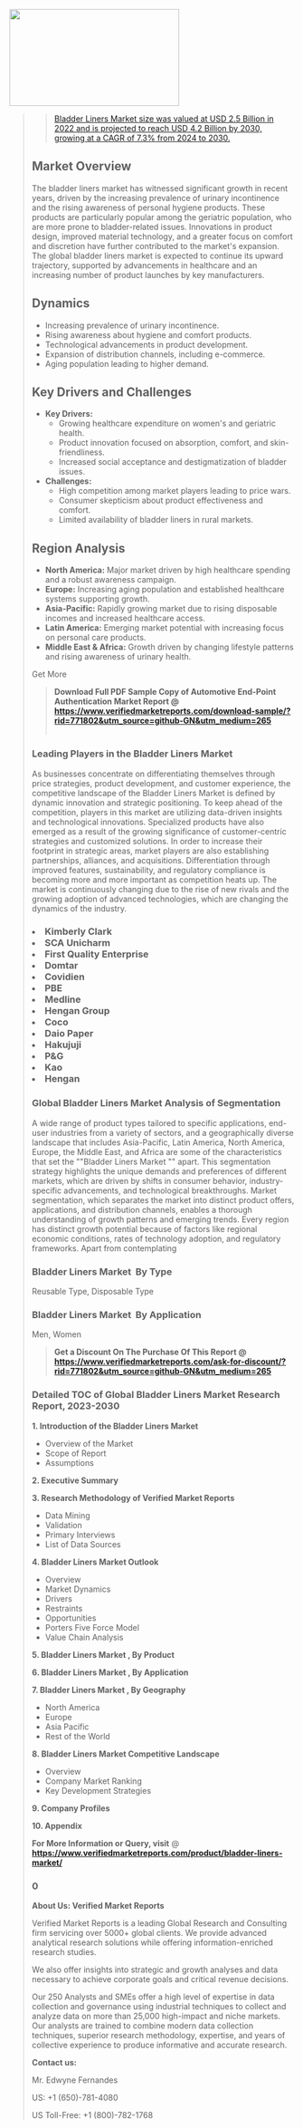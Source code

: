 <img src="https://ffe5etoiles.com/wp-content/uploads/2024/12/MST1-300x171.png" alt="" width="300" height="171" class="alignnone size-medium wp-image-20088" /><blockquote id="" class=""><a href="https://www.verifiedmarketreports.com/download-sample/?rid=870216&utm_source=github-GN&utm_medium=265" target="_blank"><blockquote id="" class=""><a href="https://www.verifiedmarketreports.com/download-sample/?rid=771802&utm_source=github-GN&utm_medium=265" target="_blank">Bladder Liners Market size was valued at USD 2.5 Billion in 2022 and is projected to reach USD 4.2 Billion by 2030, growing at a CAGR of 7.3% from 2024 to 2030.</a></blockquote><p><h2>Market Overview</h2><p>The bladder liners market has witnessed significant growth in recent years, driven by the increasing prevalence of urinary incontinence and the rising awareness of personal hygiene products. These products are particularly popular among the geriatric population, who are more prone to bladder-related issues. Innovations in product design, improved material technology, and a greater focus on comfort and discretion have further contributed to the market's expansion. The global bladder liners market is expected to continue its upward trajectory, supported by advancements in healthcare and an increasing number of product launches by key manufacturers.</p><h2>Dynamics</h2><ul> <li>Increasing prevalence of urinary incontinence.</li> <li>Rising awareness about hygiene and comfort products.</li> <li>Technological advancements in product development.</li> <li>Expansion of distribution channels, including e-commerce.</li> <li>Aging population leading to higher demand.</li></ul><h2>Key Drivers and Challenges</h2><ul> <li><strong>Key Drivers:</strong> <ul> <li>Growing healthcare expenditure on women's and geriatric health.</li> <li>Product innovation focused on absorption, comfort, and skin-friendliness.</li> <li>Increased social acceptance and destigmatization of bladder issues.</li> </ul> </li> <li><strong>Challenges:</strong> <ul> <li>High competition among market players leading to price wars.</li> <li>Consumer skepticism about product effectiveness and comfort.</li> <li>Limited availability of bladder liners in rural markets.</li> </ul> </li></ul><h2>Region Analysis</h2><ul> <li><strong>North America:</strong> Major market driven by high healthcare spending and a robust awareness campaign.</li> <li><strong>Europe:</strong> Increasing aging population and established healthcare systems supporting growth.</li> <li><strong>Asia-Pacific:</strong> Rapidly growing market due to rising disposable incomes and increased healthcare access.</li> <li><strong>Latin America:</strong> Emerging market potential with increasing focus on personal care products.</li> <li><strong>Middle East & Africa:</strong> Growth driven by changing lifestyle patterns and rising awareness of urinary health.</li></ul><p>Get More</p></p><blockquote id="" class=""><strong>Download Full PDF Sample Copy of Automotive End-Point Authentication Market Report @ <a href="https://www.verifiedmarketreports.com/download-sample/?rid=771802&utm_source=github-GN&utm_medium=265" target="_blank">https://www.verifiedmarketreports.com/download-sample/?rid=771802&utm_source=github-GN&utm_medium=265</a></strong><br /><br /></blockquote><h3 id="" class="">Leading Players in the&nbsp;Bladder Liners Market </h3><p>As businesses concentrate on differentiating themselves through price strategies, product development, and customer experience, the competitive landscape of the Bladder Liners Market is defined by dynamic innovation and strategic positioning. To keep ahead of the competition, players in this market are utilizing data-driven insights and technological innovations. Specialized products have also emerged as a result of the growing significance of customer-centric strategies and customized solutions. In order to increase their footprint in strategic areas, market players are also establishing partnerships, alliances, and acquisitions. Differentiation through improved features, sustainability, and regulatory compliance is becoming more and more important as competition heats up. The market is continuously changing due to the rise of new rivals and the growing adoption of advanced technologies, which are changing the dynamics of the industry.</p><h3 class=""><li>Kimberly Clark</li><li> SCA Unicharm</li><li> First Quality Enterprise</li><li> Domtar</li><li> Covidien</li><li> PBE</li><li> Medline</li><li> Hengan Group</li><li> Coco</li><li> Daio Paper</li><li> Hakujuji</li><li> P&G</li><li> Kao</li><li> Hengan</h3><h3 id="" class="">Global&nbsp;Bladder Liners Market Analysis of Segmentation</h3><p id="" class="">A wide range of product types tailored to specific applications, end-user industries from a variety of sectors, and a geographically diverse landscape that includes Asia-Pacific, Latin America, North America, Europe, the Middle East, and Africa are some of the characteristics that set the ""Bladder Liners Market "" apart. This segmentation strategy highlights the unique demands and preferences of different markets, which are driven by shifts in consumer behavior, industry-specific advancements, and technological breakthroughs. Market segmentation, which separates the market into distinct product offers, applications, and distribution channels, enables a thorough understanding of growth patterns and emerging trends. Every region has distinct growth potential because of factors like regional economic conditions, rates of technology adoption, and regulatory frameworks. Apart from contemplating</p><h3 id="" class="">Bladder Liners Market &nbsp;By Type</h3><p>Reusable Type, Disposable Type</p><h3 id="" class="">Bladder Liners Market &nbsp;By Application</h3><p class="">Men, Women</p><blockquote id="" class=""><strong>Get a Discount On The Purchase Of This Report @ <a href="https://www.verifiedmarketreports.com/download-sample/?rid=771802&utm_source=github-GN&utm_medium=265" target="_blank">https://www.verifiedmarketreports.com/ask-for-discount/?rid=771802&utm_source=github-GN&utm_medium=265</a></strong></blockquote><h3 id="" class="">Detailed TOC of Global Bladder Liners Market Research Report, 2023-2030</h3><p id="" class=""><strong>1. Introduction of the Bladder Liners Market </strong></p><ul><li>Overview of the Market</li><li>Scope of Report</li><li>Assumptions</li></ul><p id="" class=""><strong>2. Executive Summary</strong></p><p id="" class=""><strong>3. Research Methodology of Verified Market Reports</strong></p><ul><li>Data Mining</li><li>Validation</li><li>Primary Interviews</li><li>List of Data Sources</li></ul><p id="" class=""><strong>4. Bladder Liners Market Outlook</strong></p><ul><li>Overview</li><li>Market Dynamics</li><li>Drivers</li><li>Restraints</li><li>Opportunities</li><li>Porters Five Force Model</li><li>Value Chain Analysis</li></ul><p id="" class=""><strong>5. Bladder Liners Market , By Product</strong></p><p id="" class=""><strong>6. Bladder Liners Market , By Application</strong></p><p id="" class=""><strong>7. Bladder Liners Market , By Geography</strong></p><ul><li>North America</li><li>Europe</li><li>Asia Pacific</li><li>Rest of the World</li></ul><p id="" class=""><strong>8. Bladder Liners Market Competitive Landscape</strong></p><ul><li>Overview</li><li>Company Market Ranking</li><li>Key Development Strategies</li></ul><p id="" class=""><strong>9. Company Profiles</strong></p><p id="" class=""><strong>10. Appendix</strong></p><p><strong>For More Information or Query, visit</strong>&nbsp;@ <strong><a href="https://www.verifiedmarketreports.com/product/bladder-liners-market/" target="_blank">https://www.verifiedmarketreports.com/product/bladder-liners-market/</a></strong></p><h3 id="" class="">0</h3><p id="" class=""><strong>About Us: Verified Market Reports</strong></p><p id="" class="">Verified Market Reports is a leading Global Research and Consulting firm servicing over 5000+ global clients. We provide advanced analytical research solutions while offering information-enriched research studies.</p><p id="" class="">We also offer insights into strategic and growth analyses and data necessary to achieve corporate goals and critical revenue decisions.</p><p id="" class="">Our 250 Analysts and SMEs offer a high level of expertise in data collection and governance using industrial techniques to collect and analyze data on more than 25,000 high-impact and niche markets. Our analysts are trained to combine modern data collection techniques, superior research methodology, expertise, and years of collective experience to produce informative and accurate research.</p><p id="" class=""><strong>Contact us:</strong></p><p id="" class="">Mr. Edwyne Fernandes</p><p id="" class="">US: +1 (650)-781-4080</p><p id="" class="">US Toll-Free: +1 (800)-782-1768</p>

